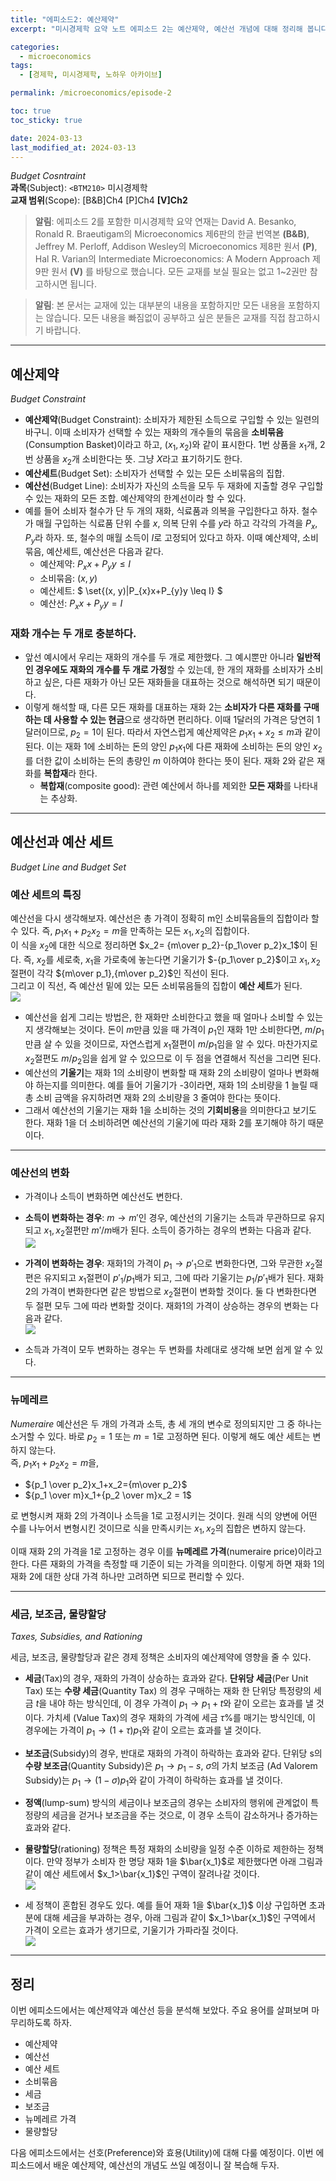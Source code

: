 ```yaml
---
title: "에피소드2: 예산제약"
excerpt: "미시경제학 요약 노트 에피소드 2는 예산제약, 예산선 개념에 대해 정리해 봅니다."

categories:
  - microeconomics
tags:
  - [경제학, 미시경제학, 노하우 아카이브]

permalink: /microeconomics/episode-2

toc: true
toc_sticky: true

date: 2024-03-13
last_modified_at: 2024-03-13
---
```



*Budget Cosntraint*  
**과목**(Subject): `<BTM210>` 미시경제학  
**교재 범위**(Scope): [B&B]Ch4 [P]Ch4 **[V]Ch2**
  
  >**알림**: 에피소드 2를 포함한 미시경제학 요약 연재는 David A. Besanko, Ronald R. Braeutigam의 Microeconomics 제6판의 한글 번역본 **(B&B)**, Jeffrey M. Perloff, Addison Wesley의 Microeconomics 제8판 원서 **(P)**, Hal R. Varian의 Intermediate Microeconomics: A Modern Approach 제9판 원서 **(V)** 를 바탕으로 했습니다. 모든 교재를 보실 필요는 없고 1~2권만 참고하시면 됩니다.  
  
  >**알림**: 본 문서는 교재에 있는 대부분의 내용을 포함하지만 모든 내용을 포함하지는 않습니다. 모든 내용을 빠짐없이 공부하고 싶은 분들은 교재를 직접 참고하시기 바랍니다.
  
___
## 예산제약
*Budget Constraint*

* **예산제약**(Budget Constraint): 소비자가 제한된 소득으로 구입할 수 있는 일련의 바구니. 이때 소비자가 선택할 수 있는 재화의 개수들의 묶음을 **소비묶음** (Consumption Basket)이라고 하고, $(x_{1},x_{2})$와 같이 표시한다. 1번 상품을 $x_1$개, 2번 상품을 $x_2$개 소비한다는 뜻. 그냥 $X$라고 표기하기도 한다.
* **예산세트**(Budget Set): 소비자가 선택할 수 있는 모든 소비묶음의 집합.
* **예산선**(Budget Line): 소비자가 자신의 소득을 모두 두 재화에 지출할 경우 구입할 수 있는 재화의 모든 조합. 예산제약의 한계선이라 할 수 있다.
* 예를 들어 소비자 철수가 단 두 개의 재화, 식료품과 의복을 구입한다고 하자. 철수가 매월 구입하는 식료품 단위 수를 $x$, 의복 단위 수를 $y$라 하고 각각의 가격을 $P_x$, $P_y$라 하자. 또, 철수의 매월 소득이 $I$로 고정되어 있다고 하자. 이때 예산제약, 소비묶음, 예산세트, 예산선은 다음과 같다.
  * 예산제약: $P_{x}x+P_{y}y \leq I$  
  * 소비묶음: $(x, y)$  
  * 예산세트: $ \set{(x, y)|P_{x}x+P_{y}y \leq I} $  
  * 예산선: $P_{x}x+P_{y}y=I$  

### 재화 개수는 두 개로 충분하다.
* 앞선 예시에서 우리는 재화의 개수를 두 개로 제한했다. 그 예시뿐만 아니라 **일반적인 경우에도 재화의 개수를 두 개로 가정**할 수 있는데, 한 개의 재화를 소비자가 소비하고 싶은, 다른 재화가 아닌 모든 재화들을 대표하는 것으로 해석하면 되기 때문이다.
* 이렇게 해석할 때, 다른 모든 재화를 대표하는 재화 2는 **소비자가 다른 재화를 구매하는 데 사용할 수 있는 현금**으로 생각하면 편리하다. 이때 1달러의 가격은 당연히 1달러이므로, $p_2=1$이 된다. 따라서 자연스럽게 예산제약은 $p_1x_1+x_2\leq m$과 같이 된다. 이는 재화 1에 소비하는 돈의 양인 $p_1x_1$에 다른 재화에 소비하는 돈의 양인 $x_2$를 더한 값이 소비하는 돈의 총량인 $m$ 이하여야 한다는 뜻이 된다. 재화 2와 같은 재화를 **복합재**라 한다. 
  * **복합재**(composite good): 관련 예산에서 하나를 제외한 **모든 재화**를 나타내는 추상화.  
___  

## 예산선과 예산 세트
*Budget Line and Budget Set*

### 예산 세트의 특징
예산선을 다시 생각해보자. 예산선은 총 가격이 정확히 m인 소비묶음들의 집합이라 할 수 있다. 즉, $p_1x_1+p_2x_2=m$을 만족하는 모든 $x_1,x_2$의 집합이다.  
이 식을 $x_2$에 대한 식으로 정리하면 $x_2= {m\over p_2}-{p_1\over p_2}x_1$이 된다. 즉, $x_2$를 세로축, $x_1$을 가로축에 놓는다면 기울기가 $-{p_1\over p_2}$이고 $x_1, x_2$절편이 각각 ${m\over p_1},{m\over p_2}$인 직선이 된다.  
그리고 이 직선, 즉 예산선 밑에 있는 모든 소비묶음들의 집합이 **예산 세트**가 된다.  
![](https://velog.velcdn.com/images/kplers/post/d6d437f3-324a-4675-a179-f56ffd1b52fb/image.png)

* 예산선을 쉽게 그리는 방법은, 한 재화만 소비한다고 했을 때 얼마나 소비할 수 있는지 생각해보는 것이다. 돈이 $m$만큼 있을 때 가격이 $p_1$인 재화 1만 소비한다면, $m/p_1$만큼 살 수 있을 것이므로, 자연스럽게 $x_1$절편이 $m/p_1$임을 알 수 있다. 마찬가지로 $x_2$절편도 $m/p_2$임을 쉽게 알 수 있으므로 이 두 점을 연결해서 직선을 그리면 된다.
* 예산선의 **기울기**는 재화 1의 소비량이 변화할 때 재화 2의 소비량이 얼마나 변화해야 하는지를 의미한다. 예를 들어 기울기가 -3이라면, 재화 1의 소비량을 1 늘릴 때 총 소비 금액을 유지하려면 재화 2의 소비량을 3 줄여야 한다는 뜻이다.
* 그래서 예산선의 기울기는 재화 1을 소비하는 것의 **기회비용**을 의미한다고 보기도 한다. 재화 1을 더 소비하려면 예산선의 기울기에 따라 재화 2를 포기해야 하기 때문이다.  
  
___  
### 예산선의 변화
* 가격이나 소득이 변화하면 예산선도 변한다.
* **소득이 변화하는 경우**: $m\rightarrow m'$인 경우, 예산선의 기울기는 소득과 무관하므로 유지되고 $x_1, x_2$절편만 $m'/m$배가 된다. 소득이 증가하는 경우의 변화는 다음과 같다.  
![](https://velog.velcdn.com/images/kplers/post/ee9c2ae3-8b7a-4672-b5ff-931173b7d7a3/image.png)

* **가격이 변화하는 경우**: 재화1의 가격이 $p_1 \rightarrow p'_1$으로 변화한다면, 그와 무관한 $x_2$절편은 유지되고 $x_1$절편이 $p'_1/p_1$배가 되고, 그에 따라 기울기는 $p_1/p'_1$배가 된다. 재화2의 가격이 변화한다면 같은 방법으로 $x_2$절편이 변화할 것이다. 둘 다 변화한다면 두 절편 모두 그에 따라 변화할 것이다. 재화1의 가격이 상승하는 경우의 변화는 다음과 같다.  
![](https://velog.velcdn.com/images/kplers/post/87b2b437-1cb6-484b-a26b-cbaf9a2f7a10/image.png)

* 소득과 가격이 모두 변화하는 경우는 두 변화를 차례대로 생각해 보면 쉽게 알 수 있다.  
  
___  
### 뉴메레르
*Numeraire*
예산선은 두 개의 가격과 소득, 총 세 개의 변수로 정의되지만 그 중 하나는 소거할 수 있다. 바로 $p_2=1$ 또는 $m=1$로 고정하면 된다. 이렇게 해도 예산 세트는 변하지 않는다.  
즉, $p_1x_1+p_2x_2=m$을,
* ${p_1 \over p_2}x_1+x_2={m\over p_2}$
* ${p_1 \over m}x_1+{p_2 \over m}x_2 = 1$  
  
로 변형시켜 재화 2의 가격이나 소득을 1로 고정시키는 것이다. 원래 식의 양변에 어떤 수를 나누어서 변형시킨 것이므로 식을 만족시키는 $x_1, x_2$의 집합은 변하지 않는다.  

이때 재화 2의 가격을 1로 고정하는 경우 이를 **뉴메레르 가격**(numeraire price)이라고 한다. 다른 재화의 가격을 측정할 때 기준이 되는 가격을 의미한다. 이렇게 하면 재화 1의 재화 2에 대한 상대 가격 하나만 고려하면 되므로 편리할 수 있다.  

___  
### 세금, 보조금, 물량할당
*Taxes, Subsidies, and Rationing*

세금, 보조금, 물량할당과 같은 경제 정책은 소비자의 예산제약에 영향을 줄 수 있다.  
* **세금**(Tax)의 경우, 재화의 가격이 상승하는 효과와 같다. **단위당 세금**(Per Unit Tax) 또는 **수량 세금**(Quantity Tax) 의 경우 구매하는 재화 한 단위당 특정량의 세금 $t$을 내야 하는 방식인데, 이 경우 가격이 $p_1 \rightarrow p_1+t$와 같이 오르는 효과를 낼 것이다. 가치세 (Value Tax)의 경우 재화의 가격에 세금 $\tau$%를 매기는 방식인데, 이 경우에는 가격이 $p_1 \rightarrow (1+\tau)p_1$와 같이 오르는 효과를 낼 것이다.
* **보조금**(Subsidy)의 경우, 반대로 재화의 가격이 하락하는 효과와 같다. 단위당 s의 **수량 보조금**(Quantity Subsidy)은 $p_1 \rightarrow p_1-s$, $\sigma$의 가치 보조금 (Ad Valorem Subsidy)는 $p_1 \rightarrow (1-\sigma)p_1$와 같이 가격이 하락하는 효과를 낼 것이다.
* **정액**(lump-sum) 방식의 세금이나 보조금의 경우는 소비자의 행위에 관계없이 특정량의 세금을 걷거나 보조금을 주는 것으로, 이 경우 소득이 감소하거나 증가하는 효과와 같다.
* **물량할당**(rationing) 정책은 특정 재화의 소비량을 일정 수준 이하로 제한하는 정책이다. 만약 정부가 소비자 한 명당 재화 1을 $\bar{x_1}$로 제한했다면 아래 그림과 같이 예산 세트에서 $x_1>\bar{x_1}$인 구역이 잘려나갈 것이다.  
![](https://velog.velcdn.com/images/kplers/post/3f3dcfc7-363a-4fe2-abc1-7f1f031b1c48/image.png)

* 세 정책이 혼합된 경우도 있다. 예를 들어 재화 1을 $\bar{x_1}$ 이상 구입하면 초과분에 대해 세금을 부과하는 경우, 아래 그림과 같이 $x_1>\bar{x_1}$인 구역에서 가격이 오르는 효과가 생기므로, 기울기가 가파라질 것이다.  
![](https://velog.velcdn.com/images/kplers/post/e479575c-39f1-47d8-ba2f-8dc512a0f44d/image.png)


  
___  

## 정리
이번 에피소드에서는 예산제약과 예산선 등을 분석해 보았다. 주요 용어를 살펴보며 마무리하도록 하자. 
* 예산제약
* 예산선
* 예산 세트
* 소비묶음
* 세금
* 보조금
* 뉴메레르 가격
* 물량할당
  
  
다음 에피소드에서는 선호(Preference)와 효용(Utility)에 대해 다룰 예정이다. 이번 에피소드에서 배운 예산제약, 예산선의 개념도 쓰일 예정이니 잘 복습해 두자.



